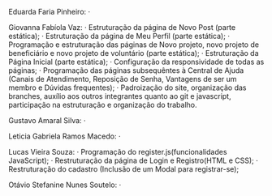 Eduarda Faria Pinheiro:
·

Giovanna Fabíola Vaz: 
· Estruturação da página de Novo Post (parte estática);
· Estruturação da página de Meu Perfil (parte estática);
· Programação e estruturação das páginas de Novo projeto, novo projeto de beneficiário e novo projeto de voluntário (parte estática);
· Estruturação da Página Inicial (parte estática);
· Configuração da responsividade de todas as páginas;
· Programação das páginas subsequêntes à Central de Ajuda (Canais de Atendimento, Reposição de Senha, Vantagens de ser um membro e Dúvidas frequentes);
· Padroização do site, organização das branches, auxílio aos outros integrantes quanto ao git e javascript, participação na estruturação e organização do trabalho.

Gustavo Amaral Silva:
· 

Leticia Gabriela Ramos Macedo:
· 

Lucas Vieira Souza:
· Programação do register.js(funcionalidades JavaScript);
· Restruturação da página de Login e Registro(HTML e CSS);
· Restruturação do cadastro (Inclusão de um Modal para registrar-se);

Otávio Stefanine Nunes Soutelo:
·  
